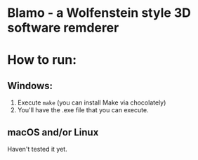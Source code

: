# Blamo - a Wolfenstein style 3D software remderer



# How to run:

## Windows:

1. Execute `make` (you can install Make via chocolately)
2. You'll have the .exe file that you can execute.

## macOS and/or Linux

Haven't tested it yet.

